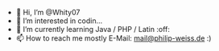 - 👋 Hi, I’m @Whity07
- 👀 I’m interested in codin...
- 🌱 I’m currently learning Java / PHP / Latin :off:
- 📫 How to reach me mostly E-Mail: mail@philip-weiss.de :)

<!---
Whity07/Whity07 is a ✨ special ✨ repository because its `README.md` (this file) appears on your GitHub profile.
You can click the Preview link to take a look at your changes.
--->
